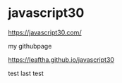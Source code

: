 # javascript30

https://javascript30.com/

my githubpage

https://leaftha.github.io/javascript30

test
last test
